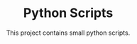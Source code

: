 <!-- Logo -->
<p align="center">
    <h1 align="center">Python Scripts</h1>
    <p align="center">This project contains small python scripts.</p>
</p>